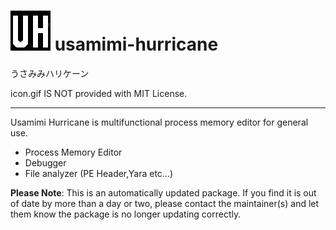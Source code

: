 # ![アイコン](icon.png) usamimi-hurricane
うさみみハリケーン

icon.gif IS NOT provided with MIT License.




---
<!-- 10 -->
Usamimi Hurricane is multifunctional process memory editor for general use.

* Process Memory Editor
* Debugger
* File analyzer (PE Header,Yara etc...)

**Please Note**: This is an automatically updated package. If you find it is 
out of date by more than a day or two, please contact the maintainer(s) and
let them know the package is no longer updating correctly.